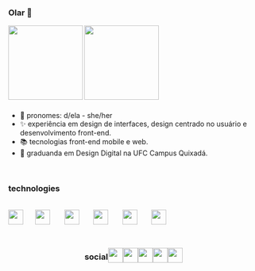 ### Olar 👋

  <!-- ![Dya's GitHub stats] (https://github-readme-stats.vercel.app/api?username=bomdya&count_private=true&show_icons=true&&theme=dracula&hide=prs,issues)-->
  <img height=150px align="left" src="https://github-readme-stats.vercel.app/api/top-langs/?username=bomdya&hide=html&layout=compact&theme=buefy" /> 
  <img src="https://media.giphy.com/media/mIWNrDMubLj6jt28ao/giphy.gif" width=150px height=150px  />
 
###

- 🐸 pronomes: d/ela - she/her
- ✨ experiência em design de interfaces, design centrado no usuário e desenvolvimento front-end.
- 📚 tecnologias front-end mobile e web.
- 💖 graduanda em Design Digital na UFC Campus Quixadá.

##

<div style="display:inline-block">
  <h3>technologies</h3>
<br>
  <img src="https://cdn.jsdelivr.net/gh/devicons/devicon/icons/figma/figma-original.svg" style="width=30px; height:30px;"/>⠀⠀
  <img src="https://cdn.jsdelivr.net/gh/devicons/devicon/icons/html5/html5-original.svg" style="width=30px; height:30px" /> ⠀⠀
  <img src="https://cdn.jsdelivr.net/gh/devicons/devicon/icons/javascript/javascript-original.svg" style="width=30px; height:30px" /> ⠀⠀
  <img src="https://cdn.jsdelivr.net/gh/devicons/devicon/icons/css3/css3-original.svg" style="width=30px; height:30px" /> ⠀⠀ 
  <img src="https://cdn.jsdelivr.net/gh/devicons/devicon/icons/nodejs/nodejs-original.svg" style="width=30px; height:30px"/> ⠀⠀
  <img src="https://cdn.jsdelivr.net/gh/devicons/devicon/icons/react/react-original.svg" style="width=30px; height:30px"/>
</div>

##

<div style="display:flex; align-items: center; justify-content:center;">
  <h3>social</h3>
    <a href="https://www.linkedin.com/in/bomdya/">
       <img src="https://img.shields.io/badge/LinkedIn-0077B5?style=for-the-badge&logo=linkedin&logoColor=white" style="width=30px; height:30px;" />
    </a>  
    <a href="https://www.instagram.com/bomdyart/">
      <img src="https://img.shields.io/badge/Instagram-E4405F?style=for-the-badge&logo=instagram&logoColor=white" style="width=30px; height:30px;"/>
    </a>
    <a href="https://www.deezer.com/br/profile/2819988964">
      <img src="https://img.shields.io/badge/Deezer-FEAA2D?style=for-the-badge&logo=deezer&logoColor=white" style="width=30px; height:30px;"/>
    </a>
    <a href="https://www.behance.net/bomdya">
      <img src="https://raw.githubusercontent.com/detain/svg-logos/780f25886640cef088af994181646db2f6b1a3f8/svg/behance-3.svg" style="width=30px; height:30px;"/>
    </a>
    <a href="mailto:dyalvesnt@gmail.com">
      <img src="https://img.shields.io/badge/Gmail-D14836?style=for-the-badge&logo=gmail&logoColor=white" style="width=30px; height:30px;"/>
    </a>
 
</div>
<!-- ![Snake animation](https://github.com/bomdya/bomdya/blob/output/github-contribution-grid-snake.svg) -->

